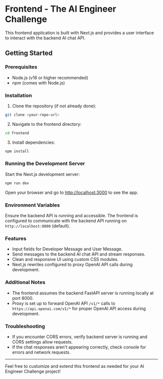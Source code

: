 # Frontend - The AI Engineer Challenge

This frontend application is built with Next.js and provides a user interface to interact with the backend AI chat API.

## Getting Started

### Prerequisites

- Node.js (v16 or higher recommended)
- npm (comes with Node.js)

### Installation

1. Clone the repository (if not already done):

```bash
git clone <your-repo-url>
```

2. Navigate to the frontend directory:

```bash
cd frontend
```

3. Install dependencies:

```bash
npm install
```

### Running the Development Server

Start the Next.js development server:

```bash
npm run dev
```

Open your browser and go to [http://localhost:3000](http://localhost:3000) to see the app.

### Environment Variables

Ensure the backend API is running and accessible. The frontend is configured to communicate with the backend API running on `http://localhost:8000` (default).

### Features

- Input fields for Developer Message and User Message.
- Send messages to the backend AI chat API and stream responses.
- Clean and responsive UI using custom CSS modules.
- Next.js rewrites configured to proxy OpenAI API calls during development.

### Additional Notes

- The frontend assumes the backend FastAPI server is running locally at port 8000.
- Proxy is set up to forward OpenAI API `/v1/*` calls to `https://api.openai.com/v1/*` for proper OpenAI API access during development.

### Troubleshooting

- If you encounter CORS errors, verify backend server is running and CORS settings allow requests.
- If the chat responses aren't appearing correctly, check console for errors and network requests.

---

Feel free to customize and extend this frontend as needed for your AI Engineer Challenge project!